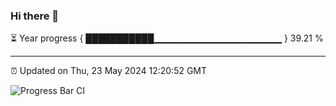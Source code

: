 ### Hi there 👋

⏳ Year progress { ███████████▁▁▁▁▁▁▁▁▁▁▁▁▁▁▁▁▁▁▁ } 39.21 %

---

⏰ Updated on Thu, 23 May 2024 12:20:52 GMT

![Progress Bar CI](https://github.com/liununu/liununu/workflows/Progress%20Bar%20CI/badge.svg)
